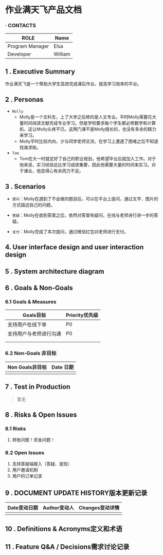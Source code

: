 # 作业满天飞产品文档

### · CONTACTS 

| ROLE                | Name                              |
| ------------------------ | -------------------------------------- |
| Program Manager | Elsa                        |
| Developer | William               |

## 1 . Executive Summary  

作业满天飞是一个帮助大学生高效完成课后作业，提高学习效率的平台。

## 2 . Personas  

- `Molly`
    - Molly是一个文科生，上了大学之后修的是人文专业。平时Molly需要花大量时间阅读文献完成专业学习。但是学校要求每个学生都必修数学和计算机，这让Molly头疼不已。这两门课不是Molly擅长的，也没有多余的精力来学习。
    - Molly平时比较内向，少与同学老师交流，在学习上遭遇了困难之后不知道找谁求助。
- `Tom`
    - Tom在大一时就定好了自己的职业规划，他希望毕业后就加入工作。对于他来说，实习经验远比学习成绩重要，因此他需要大量的时间来实习。对于课业，他显得心有余而力不足。

## 3 . Scenarios  

- `提问`：Molly在遇到了不会做的题目后，可以在平台上提问，通过文字、图片的方式描述自己的问题。

- `答疑`：Molly在收到答案之后，依然对答案有疑问，在线与老师进行进一步的答疑。

- `支付`：Molly完成了本次提问，通过微信红包对老师进行支付。

	


## 4. User interface design and user interaction design 

## 5 . System architecture diagram
## 6 . Goals & Non-Goals  

### 6.1	Goals & Measures  

| Goals目标              | Priority优先级 |
| ---------------------- | -------------- |
| 支持用户在线下单       | P0             |
| 支持用户与老师进行沟通 | P0             |
|                        |                |
|                        |                |

### 6.2	Non-Goals  非目标

| Non Goals非目标 | Date 日期 |
| --------------- | --------- |
|                 |           |

## 7 . Test in Production 

> 暂无

## 8 . Risks & Open Issues

### 8.1 Risks 

1. 转账问题！资金问题！

### 8.2 Open Issues

1. 支持答疑端接入（答疑、提现）
2. 用户邀请机制
3. 用户的订单记录

## 9 . DOCUMENT UPDATE HISTORY版本更新记录

| Date变动日期 | Author变动人 | Changes变动详情 |
| ------------ | ------------ | --------------- |
|              |              |                 |

## 10 . Definitions & Acronyms定义和术语



## 11 . Feature Q&A / Decisions需求讨论记录

